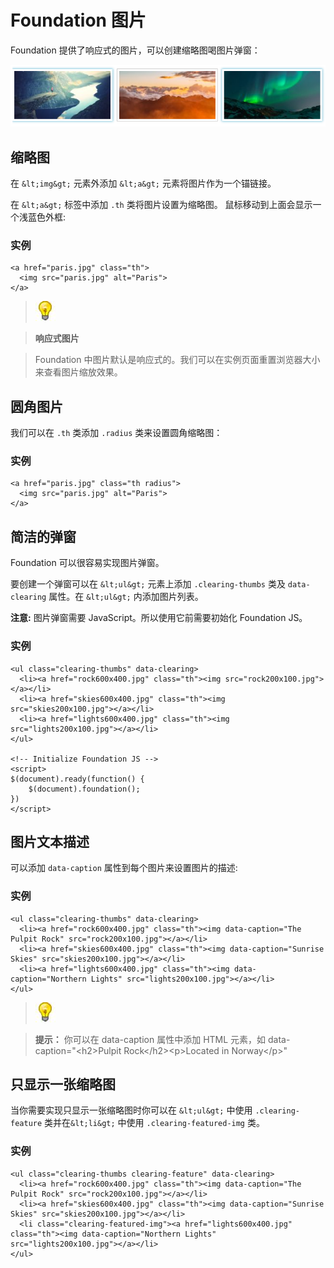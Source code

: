 # Foundation 图片

Foundation 提供了响应式的图片，可以创建缩略图喝图片弹窗：

![](img/16.png)

## 缩略图

在 `&lt;img&gt;` 元素外添加 `&lt;a&gt;` 元素将图片作为一个锚链接。

在 `&lt;a&gt;` 标签中添加 `.th` 类将图片设置为缩略图。 鼠标移动到上面会显示一个浅蓝色外框:

### 实例

```
<a href="paris.jpg" class="th">
  <img src="paris.jpg" alt="Paris">
</a>
```

> ![Note](img/lamp.jpg)

>  **响应式图片**

> Foundation 中图片默认是响应式的。我们可以在实例页面重置浏览器大小来查看图片缩放效果。

## 圆角图片

我们可以在 `.th` 类添加 `.radius` 类来设置圆角缩略图：

### 实例

```
<a href="paris.jpg" class="th radius">
  <img src="paris.jpg" alt="Paris">
</a>
```

## 简洁的弹窗

Foundation 可以很容易实现图片弹窗。

要创建一个弹窗可以在 `&lt;ul&gt;` 元素上添加 `.clearing-thumbs` 类及 `data-clearing` 属性。在 `&lt;ul&gt;` 内添加图片列表。

**注意:** 图片弹窗需要 JavaScript。所以使用它前需要初始化 Foundation JS。

### 实例

```
<ul class="clearing-thumbs" data-clearing>
  <li><a href="rock600x400.jpg" class="th"><img src="rock200x100.jpg"></a></li>
  <li><a href="skies600x400.jpg" class="th"><img src="skies200x100.jpg"></a></li>
  <li><a href="lights600x400.jpg" class="th"><img src="lights200x100.jpg"></a></li>
</ul>

<!-- Initialize Foundation JS -->
<script>
$(document).ready(function() {
    $(document).foundation();
})
</script>
```

## 图片文本描述

可以添加 `data-caption` 属性到每个图片来设置图片的描述:

### 实例

```
<ul class="clearing-thumbs" data-clearing>
  <li><a href="rock600x400.jpg" class="th"><img data-caption="The Pulpit Rock" src="rock200x100.jpg"></a></li>
  <li><a href="skies600x400.jpg" class="th"><img data-caption="Sunrise Skies" src="skies200x100.jpg"></a></li>
  <li><a href="lights600x400.jpg" class="th"><img data-caption="Northern Lights" src="lights200x100.jpg"></a></li>
</ul>
```

> ![Note](img/lamp.jpg)

> **提示：** 你可以在 data-caption 属性中添加 HTML 元素，如 data-caption="&lt;h2&gt;Pulpit Rock&lt;/h2&gt;&lt;p&gt;Located in Norway&lt;/p&gt;"

## 只显示一张缩略图

当你需要实现只显示一张缩略图时你可以在 `&lt;ul&gt;` 中使用 `.clearing-feature` 类并在`&lt;li&gt;` 中使用 `.clearing-featured-img` 类。

### 实例

```
<ul class="clearing-thumbs clearing-feature" data-clearing>
  <li><a href="rock600x400.jpg" class="th"><img data-caption="The Pulpit Rock" src="rock200x100.jpg"></a></li>
  <li><a href="skies600x400.jpg" class="th"><img data-caption="Sunrise Skies" src="skies200x100.jpg"></a></li>
  <li class="clearing-featured-img"><a href="lights600x400.jpg" class="th"><img data-caption="Northern Lights" src="lights200x100.jpg"></a></li>
</ul>
```
